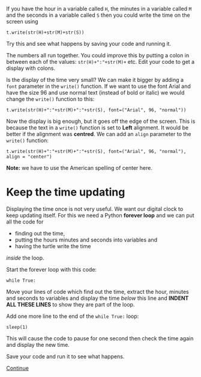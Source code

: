 If you have the hour in a variable called ```H```, the minutes in a variable called ```M``` and the seconds in a variable called ```S``` then you could write the time on the screen using
```
t.write(str(H)+str(M)+str(S))
```

Try this and see what happens by saving your code and running it.

The numbers all run together. You could improve this by putting a colon in between each of the values: ```str(H)+":"+str(M)+``` etc. Edit your code to get a display with colons.

Is the display of the time very small? We can make it bigger by adding a ```font``` parameter in the ```write()``` function. If we want to use the font Arial and have the size 96 and use normal text (instead of bold or italic) we would change the ```write()``` function to this:
```
t.write(str(H)+":"+str(M)+":"+str(S), font=("Arial", 96, "normal"))
```

Now the display is big enough, but it goes off the edge of the screen. This is because the text in a ```write()``` function is set to **Left** alignment. It would be better if the alignment was **centred**. We can add an ```align``` parameter to the ```write()``` function:
```
t.write(str(H)+":"+str(M)+":"+str(S), font=("Arial", 96, "normal"), align = "center")
```
**Note:** we have to use the American spelling of center here.

# Keep the time updating

Displaying the time once is not very useful. We want our digital clock to keep updating itself. For this we need a Python **forever loop** and we can put all the code for 
* finding out the time, 
* putting the hours minutes and seconds into variables and 
* having the turtle write the time 

*inside* the loop.

Start the forever loop with this code:
```
while True:
```
Move your lines of code which find out the time, extract the hour, minutes and seconds to variables and display the time *below* this line and **INDENT ALL THESE LINES**  to show they are part of the loop.

Add one more line to the end of the ```while True:``` loop:
```
sleep(1)
```
This will cause the code to pause for one second then check the time again and display the new time.

Save your code and run it to see what happens.

[Continue](README4.md)


